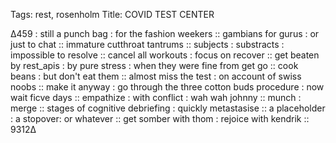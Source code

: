 Tags: rest, rosenholm
Title: COVID TEST CENTER
  
∆459 : still a punch bag : for the fashion weekers :: gambians for gurus : or just to chat :: immature cutthroat tantrums :: subjects : substracts : impossible to resolve :: cancel all workouts : focus on recover :: get beaten by rest_apis : by pure stress : when they were fine from get go :: cook beans : but don't eat them :: almost miss the test : on account of swiss noobs :: make it anyway : go through the three cotton buds procedure : now wait ficve days :: empathize : with conflict : wah wah johnny :: munch : merge :: stages of cognitive debriefing : quickly metastasise :: a placeholder : a stopover: or whatever :: get somber with thom : rejoice with kendrik :: 9312∆